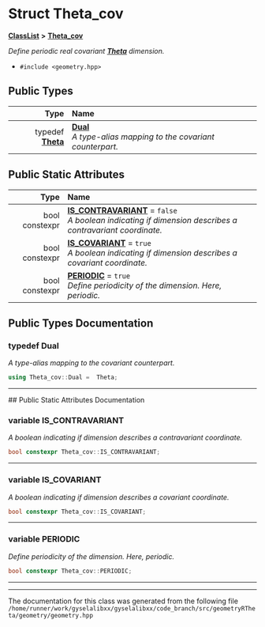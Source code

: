 

# Struct Theta\_cov



[**ClassList**](annotated.md) **>** [**Theta\_cov**](structTheta__cov.md)



_Define periodic real covariant_ [_**Theta**_](structTheta.md) _dimension._

* `#include <geometry.hpp>`

















## Public Types

| Type | Name |
| ---: | :--- |
| typedef [**Theta**](structTheta.md) | [**Dual**](#typedef-dual)  <br>_A type-alias mapping to the covariant counterpart._  |






## Public Static Attributes

| Type | Name |
| ---: | :--- |
|  bool constexpr | [**IS\_CONTRAVARIANT**](#variable-is_contravariant)   = `false`<br>_A boolean indicating if dimension describes a contravariant coordinate._  |
|  bool constexpr | [**IS\_COVARIANT**](#variable-is_covariant)   = `true`<br>_A boolean indicating if dimension describes a covariant coordinate._  |
|  bool constexpr | [**PERIODIC**](#variable-periodic)   = `true`<br>_Define periodicity of the dimension. Here, periodic._  |










































## Public Types Documentation




### typedef Dual 

_A type-alias mapping to the covariant counterpart._ 
```C++
using Theta_cov::Dual =  Theta;
```




<hr>
## Public Static Attributes Documentation




### variable IS\_CONTRAVARIANT 

_A boolean indicating if dimension describes a contravariant coordinate._ 
```C++
bool constexpr Theta_cov::IS_CONTRAVARIANT;
```




<hr>



### variable IS\_COVARIANT 

_A boolean indicating if dimension describes a covariant coordinate._ 
```C++
bool constexpr Theta_cov::IS_COVARIANT;
```




<hr>



### variable PERIODIC 

_Define periodicity of the dimension. Here, periodic._ 
```C++
bool constexpr Theta_cov::PERIODIC;
```




<hr>

------------------------------
The documentation for this class was generated from the following file `/home/runner/work/gyselalibxx/gyselalibxx/code_branch/src/geometryRTheta/geometry/geometry.hpp`

